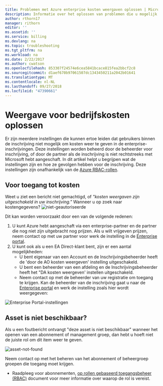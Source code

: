 ```yaml
---
title: Problemen met Azure enterprise kosten weergaven oplossen | Microsoft Docs
description: Informatie over het oplossen van problemen die u mogelijk met organisatie-kosten weergaven in de Azure-portal.
author: rthorn17
manager: rithorn
editor: ''
ms.assetid: ''
ms.service: billing
ms.devlang: na
ms.topic: troubleshooting
ms.tgt_pltfrm: na
ms.workload: na
ms.date: 2/22/2017
ms.author: cwatson
ms.openlocfilehash: 853307f24574e6cea5841bcace815fea2bbcf2c8
ms.sourcegitcommit: d1aef670b97061507dc1343450211a2042b01641
ms.translationtype: MT
ms.contentlocale: nl-NL
ms.lasthandoff: 09/27/2018
ms.locfileid: "47390661"
---
```

# <a name="troubleshoot-enterprise-cost-views"></a>Weergave voor bedrijfskosten oplossen 

Er zijn meerdere instellingen die kunnen ertoe leiden dat gebruikers binnen de inschrijving niet mogelijk om kosten weer te geven in de enterprise-inschrijvingen.  Deze instellingen worden beheerd door de beheerder voor inschrijving, of door de partner als de inschrijving is niet rechtstreeks met Microsoft hebt aangeschaft.  In dit artikel helpt u begrijpen wat de instellingen zijn en hoe ze gevolgen hebben voor de inschrijving. Deze instellingen zijn onafhankelijk van de [Azure RBAC-rollen](https://docs.microsoft.com/azure/role-based-access-control/role-assignments-portal). 


## <a name="enabling-access-to-costs"></a>Voor toegang tot kosten

Weet u ziet een bericht niet gemachtigd, of *"kosten weergaven zijn uitgeschakeld in uw inschrijving."* Wanneer u op zoek naar kostengegevens? ![niet-geautoriseerde](media/billing-enterprise-mgmt-groups/unauthorized.png)

Dit kan worden veroorzaakt door een van de volgende redenen:

1. U kunt Azure hebt aangeschaft via een enterprise-partner en de partner die nog niet zijn uitgebracht nog prijzen. Als u wilt vrijgeven prijzen, neem contact op met uw partner voor werk de instelling in de [Enterprise portal](https://ea.azure.com).
2. U kunt ook als u een EA Direct-klant bent, zijn er een aantal mogelijkheden:
    * U bent eigenaar van een Account en de Inschrijvingsbeheerder heeft de 'door de AO kosten weergeven' instelling uitgeschakeld.  
    * U bent een beheerder van een afdeling en de Inschrijvingsbeheerder heeft het "DA kosten weergeven' instellen uitgeschakeld.
    * Neem contact op met de beheerder van uw registratie om toegang te krijgen. Kan de beheerder van de inschrijving gaat u naar de [Enterprise portal](https://ea.azure.com/manage/enrollment) en werk de instelling zoals hier wordt weergegeven:

![Enterprise Portal-instellingen](media/billing-enterprise-mgmt-groups/ea-portal-settings.png)


## <a name="asset-is-unavailable"></a>Asset is niet beschikbaar? 
Als u een foutbericht ontvangt "deze asset is niet beschikbaar" wanneer het openen van een abonnement of management groep, dan hebt u hoeft niet de juiste rol om dit item weer te geven.  

![asset-not-found](media/billing-enterprise-mgmt-groups/asset-not-found.png)

Neem contact op met het beheren van het abonnement of beheergroep groepen die toegang moet krijgen.  
* Raadpleeg voor abonnementen, [op rollen gebaseerd toegangsbeheer (RBAC)](https://docs.microsoft.com/azure/role-based-access-control/role-assignments-portal) document voor meer informatie over waarop de rol is vereist.
